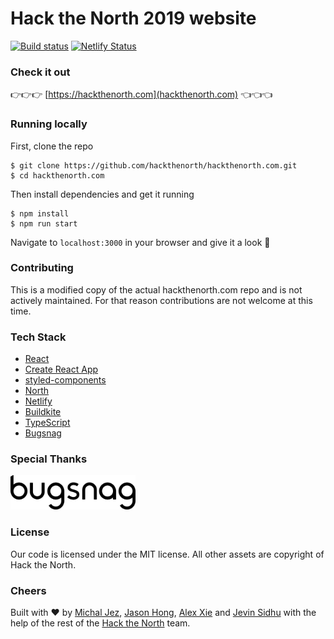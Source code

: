 # Hack the North 2019 website

[![Build status](https://badge.buildkite.com/e0b3634fe73c0173056e76fc7c7c22626524d5811c699e1c1f.svg)](https://buildkite.com/hack-the-north/hack-the-north-website) [![Netlify Status](https://api.netlify.com/api/v1/badges/f47627a9-5c63-49d2-a3c2-03399ef48964/deploy-status)](https://app.netlify.com/sites/hackthenorth/deploys)


### Check it out

👉👉👉 [https://hackthenorth.com](hackthenorth.com) 👈👈👈

### Running locally

First, clone the repo

```
$ git clone https://github.com/hackthenorth/hackthenorth.com.git
$ cd hackthenorth.com
```

Then install dependencies and get it running

```
$ npm install
$ npm run start
```

Navigate to `localhost:3000` in your browser and give it a look 👀

### Contributing

This is a modified copy of the actual hackthenorth.com repo and is not actively maintained. For that reason contributions are not welcome at this time.

### Tech Stack

- [React](https://reactjs.org/)
- [Create React App](https://github.com/facebook/create-react-app)
- [styled-components](https://https://www.styled-components.com/)
- [North](https://www.npmjs.com/package/@hackthenorth/north)
- [Netlify](https://www.netlify.com/)
- [Buildkite](https://buildkite.com)
- [TypeScript](https://www.typescriptlang.org/)
- [Bugsnag](https://www.bugsnag.com)

### Special Thanks

[<img src="./docs/bugsnag.svg" width="200px" />](https://www.bugsnag.com)

### License

Our code is licensed under the MIT license. All other assets are copyright of Hack the North.

### Cheers

Built with ❤️ by [Michal Jez](https://github.com/MJez29), [Jason Hong](https://github.com/JHong098), [Alex Xie](https://github.com/alexieyizhe) and [Jevin Sidhu](https://github.com/jevinsidhu) with the help of the rest of the [Hack the North](https://github.com/orgs/hackathon/people) team.
